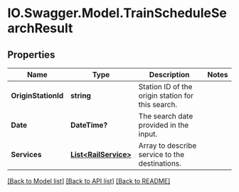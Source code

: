 # IO.Swagger.Model.TrainScheduleSearchResult
## Properties

Name | Type | Description | Notes
------------ | ------------- | ------------- | -------------
**OriginStationId** | **string** | Station ID of the origin station for this search. | 
**Date** | **DateTime?** | The search date provided in the input. | 
**Services** | [**List&lt;RailService&gt;**](RailService.md) | Array to describe service to the destinations. | 

[[Back to Model list]](../README.md#documentation-for-models) [[Back to API list]](../README.md#documentation-for-api-endpoints) [[Back to README]](../README.md)

